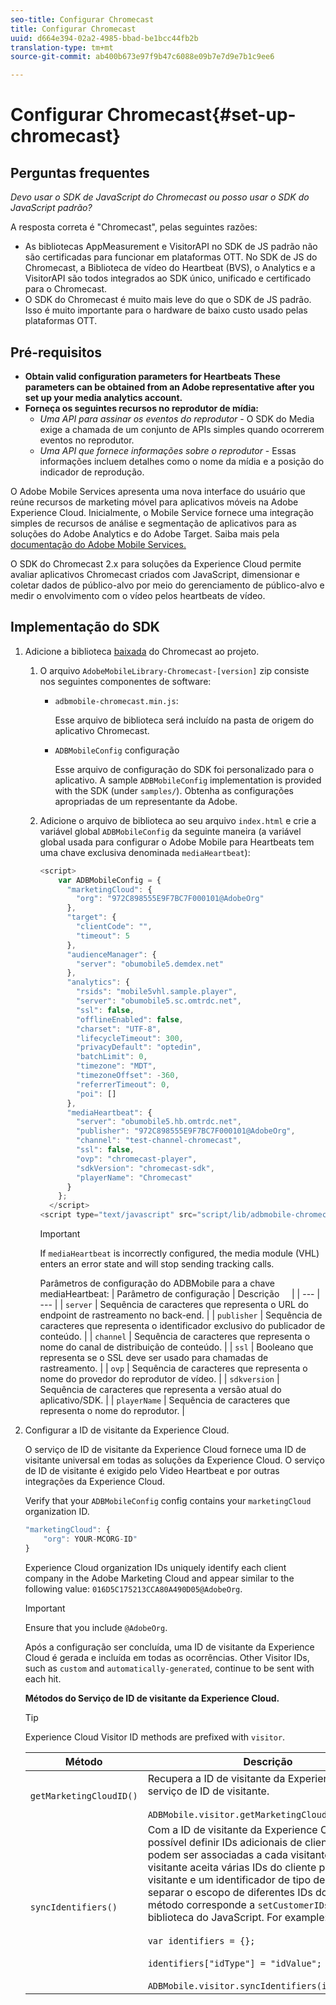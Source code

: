 ```yaml
---
seo-title: Configurar Chromecast
title: Configurar Chromecast
uuid: d664e394-02a2-4985-bbad-be1bcc44fb2b
translation-type: tm+mt
source-git-commit: ab400b673e97f9b47c6088e09b7e7d9e7b1c9ee6

---
```



# Configurar Chromecast{#set-up-chromecast}

## Perguntas frequentes

_Devo usar o SDK de JavaScript do Chromecast ou posso usar o SDK do JavaScript padrão?_

A resposta correta é "Chromecast", pelas seguintes razões:
* As bibliotecas AppMeasurement e VisitorAPI no SDK de JS padrão não são certificadas para funcionar em plataformas OTT. No SDK de JS do Chromecast, a Biblioteca de vídeo do Heartbeat (BVS), o Analytics e a VisitorAPI são todos integrados ao SDK único, unificado e certificado para o Chromecast.
* O SDK do Chromecast é muito mais leve do que o SDK de JS padrão. Isso é muito importante para o hardware de baixo custo usado pelas plataformas OTT.

## Pré-requisitos

* **Obtain valid configuration parameters for Heartbeats
These parameters can be obtained from an Adobe representative after you set up your media analytics account.**
* **Forneça os seguintes recursos no reprodutor de mídia:**
   * *Uma API para assinar os eventos do reprodutor* - O SDK do Media exige a chamada de um conjunto de APIs simples quando ocorrerem eventos no reprodutor.
   * *Uma API que fornece informações sobre o reprodutor* - Essas informações incluem detalhes como o nome da mídia e a posição do indicador de reprodução.

O Adobe Mobile Services apresenta uma nova interface do usuário que reúne recursos de marketing móvel para aplicativos móveis na Adobe Experience Cloud. Inicialmente, o Mobile Service fornece uma integração simples de recursos de análise e segmentação de aplicativos para as soluções do Adobe Analytics e do Adobe Target. Saiba mais pela [documentação do Adobe Mobile Services.](https://marketing.adobe.com/resources/help/en_US/mobile/)

O SDK do Chromecast 2.x para soluções da Experience Cloud permite avaliar aplicativos Chromecast criados com JavaScript, dimensionar e coletar dados de público-alvo por meio do gerenciamento de público-alvo e medir o envolvimento com o vídeo pelos heartbeats de vídeo.

## Implementação do SDK

1. Adicione a biblioteca [baixada](/help/sdk-implement/download-sdks.md#section_551A10AD7880426BB29AE52482BB4211) do Chromecast ao projeto.

   1. O arquivo `AdobeMobileLibrary-Chromecast-[version]` zip consiste nos seguintes componentes de software:

      * `adbmobile-chromecast.min.js`:

         Esse arquivo de biblioteca será incluído na pasta de origem do aplicativo Chromecast.

      * `ADBMobileConfig` configuração

         Esse arquivo de configuração do SDK foi personalizado para o aplicativo. A sample `ADBMobileConfig` implementation is provided with the SDK (under `samples/`). Obtenha as configurações apropriadas de um representante da Adobe.
   1. Adicione o arquivo de biblioteca ao seu arquivo `index.html` e crie a variável global `ADBMobileConfig` da seguinte maneira (a variável global usada para configurar o Adobe Mobile para Heartbeats tem uma chave exclusiva denominada `mediaHeartbeat`):

      ```js
      <script> 
          var ADBMobileConfig = { 
            "marketingCloud": { 
              "org": "972C898555E9F7BC7F000101@AdobeOrg" 
            }, 
            "target": { 
              "clientCode": "", 
              "timeout": 5 
            }, 
            "audienceManager": { 
              "server": "obumobile5.demdex.net" 
            }, 
            "analytics": { 
              "rsids": "mobile5vhl.sample.player", 
              "server": "obumobile5.sc.omtrdc.net", 
              "ssl": false, 
              "offlineEnabled": false, 
              "charset": "UTF-8", 
              "lifecycleTimeout": 300, 
              "privacyDefault": "optedin", 
              "batchLimit": 0, 
              "timezone": "MDT", 
              "timezoneOffset": -360, 
              "referrerTimeout": 0, 
              "poi": [] 
            }, 
            "mediaHeartbeat": { 
              "server": "obumobile5.hb.omtrdc.net", 
              "publisher": "972C898555E9F7BC7F000101@AdobeOrg", 
              "channel": "test-channel-chromecast", 
              "ssl": false, 
              "ovp": "chromecast-player", 
              "sdkVersion": "chromecast-sdk", 
              "playerName": "Chromecast" 
            } 
          }; 
        </script> 
      <script type="text/javascript" src="script/lib/adbmobile-chromecast.min.js"></script>
      ```

      >[!IMPORTANT]
      >
      >If `mediaHeartbeat` is incorrectly configured, the media module (VHL) enters an error state and will stop sending tracking calls.

      Parâmetros de configuração do ADBMobile para a chave mediaHeartbeat:
   | Parâmetro de configuração | Descrição     |
   | --- | --- |
   | `server` | Sequência de caracteres que representa o URL do endpoint de rastreamento no back-end. |
   | `publisher` | Sequência de caracteres que representa o identificador exclusivo do publicador de conteúdo. |
   | `channel` | Sequência de caracteres que representa o nome do canal de distribuição de conteúdo. |
   | `ssl` | Booleano que representa se o SSL deve ser usado para chamadas de rastreamento. |
   | `ovp` | Sequência de caracteres que representa o nome do provedor do reprodutor de vídeo. |
   | `sdkversion` | Sequência de caracteres que representa a versão atual do aplicativo/SDK. |
   | `playerName` | Sequência de caracteres que representa o nome do reprodutor. |


1. Configurar a ID de visitante da Experience Cloud.

   O serviço de ID de visitante da Experience Cloud fornece uma ID de visitante universal em todas as soluções da Experience Cloud. O serviço de ID de visitante é exigido pelo Video Heartbeat e por outras integrações da Experience Cloud.

   Verify that your `ADBMobileConfig` config contains your `marketingCloud` organization ID.

   ```js
   "marketingCloud": { 
       "org": YOUR-MCORG-ID" 
   }
   ```

   Experience Cloud organization IDs uniquely identify each client company in the Adobe Marketing Cloud and appear similar to the following value: `016D5C175213CCA80A490D05@AdobeOrg`.

   >[!IMPORTANT]
   >
   >Ensure that you include `@AdobeOrg`.

   Após a configuração ser concluída, uma ID de visitante da Experience Cloud é gerada e incluída em todas as ocorrências. Other Visitor IDs, such as `custom` and `automatically-generated`, continue to be sent with each hit.

   **Métodos do Serviço de ID de visitante da Experience Cloud.**

   >[!TIP]
   >
   >Experience Cloud Visitor ID methods are prefixed with `visitor`.

   | Método | Descrição |
   | --- | --- |
   | `getMarketingCloudID()` | Recupera a ID de visitante da Experience Cloud do serviço de ID de visitante.  <br/><br/>`ADBMobile.visitor.getMarketingCloudID();` |
   | `syncIdentifiers()` | Com a ID de visitante da Experience Cloud, é possível definir IDs adicionais de clientes que podem ser associadas a cada visitante. A API de visitante aceita várias IDs do cliente para o mesmo visitante e um identificador de tipo de cliente para separar o escopo de diferentes IDs do cliente. Este método corresponde a `setCustomerIDs()` na biblioteca do JavaScript.  For example: <br/><br/>`var identifiers = {};` <br/><br/>`identifiers["idType"] = "idValue";` <br/><br/>`ADBMobile.visitor.syncIdentifiers(identifiers);` |


<!--   **Postbacks -** For more information about configuring postbacks, see [Configure Postbacks.](https://marketing.adobe.com/resources/help/en_US/mobile/signals_.html) -->

